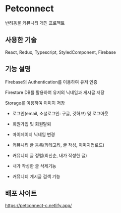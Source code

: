 # Petconnect

반려동물 커뮤니티 개인 프로젝트

## 사용한 기술

React, Redux, Typescript, StyledComponent, Firebase

## 기능 설명

Firebase의 Authentication를 이용하여 유저 인증

Firestore DB를 활용하여 유저의 닉네임과 게시글 저장

Storage를 이용하여 이미지 저장

- 로그인(email, 소셜로그인: 구글, 깃허브) 및 로그아웃
  
- 회원가입 및 회원탈퇴

- 마이페이지 닉네임 변경

- 커뮤니티 글 등록(카테고리, 글 작성, 이미지업로드)

- 커뮤니티 글 정렬(최신순, 내가 작성한 글)

- 내가 작성한 글 삭제기능

- 커뮤니티 게시글 검색 기능

## 배포 사이트

https://petconnect-c.netlify.app/
